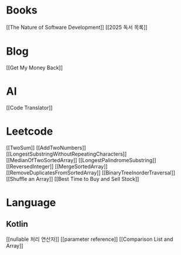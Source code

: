 # Books
[[The Nature of Software Development]]
[[2025 독서 목록]]



# Blog
[[Get My Money Back]]


# AI
[[Code Translator]]

# Leetcode
[[TwoSum]]
[[AddTwoNumbers]]
[[LongestSubstringWithoutRepeatingCharacters]]
[[MedianOfTwoSortedArray]]
[[LongestPalindromeSubstring]]
[[ReversedInteger]]
[[MergeSortedArray]]
[[RemoveDuplicatesFromSortedArray]]
[[BinaryTreeInorderTraversal]]
[[Shuffle an Array]]
[[Best Time to Buy and Sell Stock]]



# Language
## Kotlin
[[nullable 처리 연산자]]
[[parameter reference]]
[[Comparison List and Array]]

